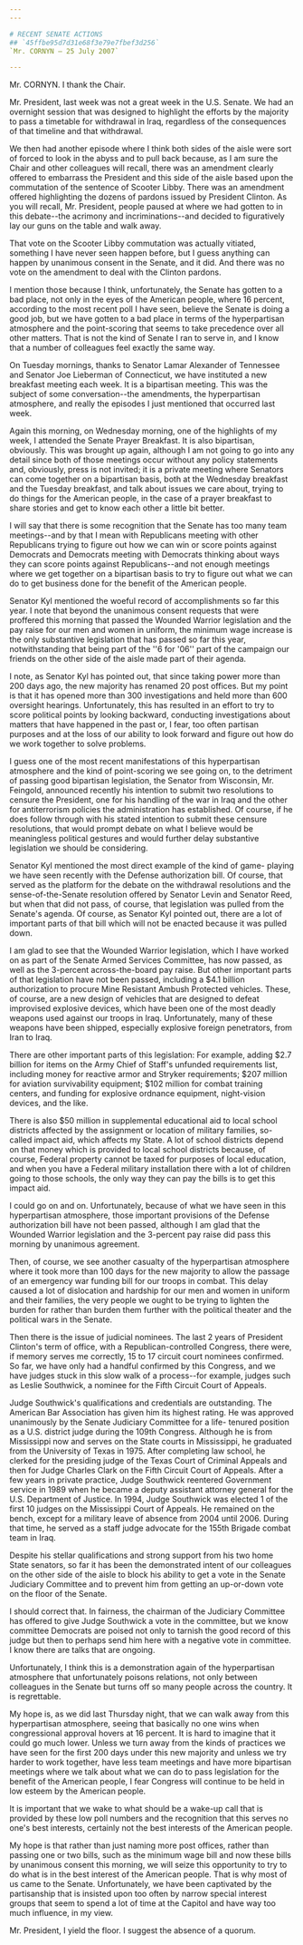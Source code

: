 ```yaml
---
---

# RECENT SENATE ACTIONS
## `45ffbe95d7d31e68f3e79e7fbef3d256`
`Mr. CORNYN — 25 July 2007`

---
```



Mr. CORNYN. I thank the Chair.

Mr. President, last week was not a great week in the U.S. Senate. We 
had an overnight session that was designed to highlight the efforts by 
the majority to pass a timetable for withdrawal in Iraq, regardless of 
the consequences of that timeline and that withdrawal.

We then had another episode where I think both sides of the aisle 
were sort of forced to look in the abyss and to pull back because, as I 
am sure the Chair and other colleagues will recall, there was an 
amendment clearly offered to embarrass the President and this side of 
the aisle based upon the commutation of the sentence of Scooter 
Libby. There was an amendment offered highlighting the dozens of 
pardons issued by President Clinton. As you will recall, Mr. President, 
people paused at where we had gotten to in this debate--the acrimony 
and incriminations--and decided to figuratively lay our guns on the 
table and walk away.


That vote on the Scooter Libby commutation was actually vitiated, 
something I have never seen happen before, but I guess anything can 
happen by unanimous consent in the Senate, and it did. And there was no 
vote on the amendment to deal with the Clinton pardons.

I mention those because I think, unfortunately, the Senate has gotten 
to a bad place, not only in the eyes of the American people, where 16 
percent, according to the most recent poll I have seen, believe the 
Senate is doing a good job, but we have gotten to a bad place in terms 
of the hyperpartisan atmosphere and the point-scoring that seems to 
take precedence over all other matters. That is not the kind of Senate 
I ran to serve in, and I know that a number of colleagues feel exactly 
the same way.

On Tuesday mornings, thanks to Senator Lamar Alexander of Tennessee 
and Senator Joe Lieberman of Connecticut, we have instituted a new 
breakfast meeting each week. It is a bipartisan meeting. This was the 
subject of some conversation--the amendments, the hyperpartisan 
atmosphere, and really the episodes I just mentioned that occurred last 
week.

Again this morning, on Wednesday morning, one of the highlights of my 
week, I attended the Senate Prayer Breakfast. It is also bipartisan, 
obviously. This was brought up again, although I am not going to go 
into any detail since both of those meetings occur without any policy 
statements and, obviously, press is not invited; it is a private 
meeting where Senators can come together on a bipartisan basis, both at 
the Wednesday breakfast and the Tuesday breakfast, and talk about 
issues we care about, trying to do things for the American people, in 
the case of a prayer breakfast to share stories and get to know each 
other a little bit better.

I will say that there is some recognition that the Senate has too 
many team meetings--and by that I mean with Republicans meeting with 
other Republicans trying to figure out how we can win or score points 
against Democrats and Democrats meeting with Democrats thinking about 
ways they can score points against Republicans--and not enough meetings 
where we get together on a bipartisan basis to try to figure out what 
we can do to get business done for the benefit of the American people.

Senator Kyl mentioned the woeful record of accomplishments so far 
this year. I note that beyond the unanimous consent requests that were 
proffered this morning that passed the Wounded Warrior legislation and 
the pay raise for our men and women in uniform, the minimum wage 
increase is the only substantive legislation that has passed so far 
this year, notwithstanding that being part of the ''6 for '06'' part of 
the campaign our friends on the other side of the aisle made part of 
their agenda.

I note, as Senator Kyl has pointed out, that since taking power more 
than 200 days ago, the new majority has renamed 20 post offices. But my 
point is that it has opened more than 300 investigations and held more 
than 600 oversight hearings. Unfortunately, this has resulted in an 
effort to try to score political points by looking backward, conducting 
investigations about matters that have happened in the past or, I fear, 
too often partisan purposes and at the loss of our ability to look 
forward and figure out how do we work together to solve problems.

I guess one of the most recent manifestations of this hyperpartisan 
atmosphere and the kind of point-scoring we see going on, to the 
detriment of passing good bipartisan legislation, the Senator from 
Wisconsin, Mr. Feingold, announced recently his intention to submit two 
resolutions to censure the President, one for his handling of the war 
in Iraq and the other for antiterrorism policies the administration has 
established. Of course, if he does follow through with his stated 
intention to submit these censure resolutions, that would prompt debate 
on what I believe would be meaningless political gestures and would 
further delay substantive legislation we should be considering.

Senator Kyl mentioned the most direct example of the kind of game-
playing we have seen recently with the Defense authorization bill. Of 
course, that served as the platform for the debate on the withdrawal 
resolutions and the sense-of-the-Senate resolution offered by Senator 
Levin and Senator Reed, but when that did not pass, of course, that 
legislation was pulled from the Senate's agenda. Of course, as Senator 
Kyl pointed out, there are a lot of important parts of that bill which 
will not be enacted because it was pulled down.

I am glad to see that the Wounded Warrior legislation, which I have 
worked on as part of the Senate Armed Services Committee, has now 
passed, as well as the 3-percent across-the-board pay raise. But other 
important parts of that legislation have not been passed, including a 
$4.1 billion authorization to procure Mine Resistant Ambush Protected 
vehicles. These, of course, are a new design of vehicles that are 
designed to defeat improvised explosive devices, which have been one of 
the most deadly weapons used against our troops in Iraq. Unfortunately, 
many of these weapons have been shipped, especially explosive foreign 
penetrators, from Iran to Iraq.



There are other important parts of this legislation: For example, 
adding $2.7 billion for items on the Army Chief of Staff's unfunded 
requirements list, including money for reactive armor and Stryker 
requirements; $207 million for aviation survivability equipment; $102 
million for combat training centers, and funding for explosive ordnance 
equipment, night-vision devices, and the like.


There is also $50 million in supplemental educational aid to local 
school districts affected by the assignment or location of military 
families, so-called impact aid, which affects my State. A lot of school 
districts depend on that money which is provided to local school 
districts because, of course, Federal property cannot be taxed for 
purposes of local education, and when you have a Federal military 
installation there with a lot of children going to those schools, the 
only way they can pay the bills is to get this impact aid.

I could go on and on. Unfortunately, because of what we have seen in 
this hyperpartisan atmosphere, those important provisions of the 
Defense authorization bill have not been passed, although I am glad 
that the Wounded Warrior legislation and the 3-percent pay raise did 
pass this morning by unanimous agreement.

Then, of course, we see another casualty of the hyperpartisan 
atmosphere where it took more than 100 days for the new majority to 
allow the passage of an emergency war funding bill for our troops in 
combat. This delay caused a lot of dislocation and hardship for our men 
and women in uniform and their families, the very people we ought to be 
trying to lighten the burden for rather than burden them further with 
the political theater and the political wars in the Senate.

Then there is the issue of judicial nominees. The last 2 years of 
President Clinton's term of office, with a Republican-controlled 
Congress, there were, if memory serves me correctly, 15 to 17 circuit 
court nominees confirmed. So far, we have only had a handful confirmed 
by this Congress, and we have judges stuck in this slow walk of a 
process--for example, judges such as Leslie Southwick, a nominee for 
the Fifth Circuit Court of Appeals.

Judge Southwick's qualifications and credentials are outstanding. The 
American Bar Association has given him its highest rating. He was 
approved unanimously by the Senate Judiciary Committee for a life-
tenured position as a U.S. district judge during the 109th Congress. 
Although he is from Mississippi now and serves on the State courts in 
Mississippi, he graduated from the University of Texas in 1975. After 
completing law school, he clerked for the presiding judge of the Texas 
Court of Criminal Appeals and then for Judge Charles Clark on the Fifth 
Circuit Court of Appeals. After a few years in private practice, Judge 
Southwick reentered Government service in 1989 when he became a deputy 
assistant attorney general for the U.S. Department of Justice. In 1994, 
Judge Southwick was elected 1 of the first 10 judges on the Mississippi 
Court of Appeals. He remained on the bench, except for a military leave 
of absence from 2004 until 2006. During that time, he served as a staff 
judge advocate for the 155th Brigade combat team in Iraq.

Despite his stellar qualifications and strong support from his two 
home State senators, so far it has been the demonstrated intent of our 
colleagues on the other side of the aisle to block his ability to get a 
vote in the Senate Judiciary Committee and to prevent him from getting 
an up-or-down vote on the floor of the Senate.

I should correct that. In fairness, the chairman of the Judiciary 
Committee has offered to give Judge Southwick a vote in the committee, 
but we know committee Democrats are poised not only to tarnish the good 
record of this judge but then to perhaps send him here with a negative 
vote in committee. I know there are talks that are ongoing.

Unfortunately, I think this is a demonstration again of the 
hyperpartisan atmosphere that unfortunately poisons relations, not only 
between colleagues in the Senate but turns off so many people across 
the country. It is regrettable.

My hope is, as we did last Thursday night, that we can walk away from 
this hyperpartisan atmosphere, seeing that basically no one wins when 
congressional approval hovers at 16 percent. It is hard to imagine that 
it could go much lower. Unless we turn away from the kinds of practices 
we have seen for the first 200 days under this new majority and unless 
we try harder to work together, have less team meetings and have more 
bipartisan meetings where we talk about what we can do to pass 
legislation for the benefit of the American people, I fear Congress 
will continue to be held in low esteem by the American people.

It is important that we wake to what should be a wake-up call that is 
provided by these low poll numbers and the recognition that this serves 
no one's best interests, certainly not the best interests of the 
American people.

My hope is that rather than just naming more post offices, rather 
than passing one or two bills, such as the minimum wage bill and now 
these bills by unanimous consent this morning, we will seize this 
opportunity to try to do what is in the best interest of the American 
people. That is why most of us came to the Senate. Unfortunately, we 
have been captivated by the partisanship that is insisted upon too 
often by narrow special interest groups that seem to spend a lot of 
time at the Capitol and have way too much influence, in my view.

Mr. President, I yield the floor. I suggest the absence of a quorum.